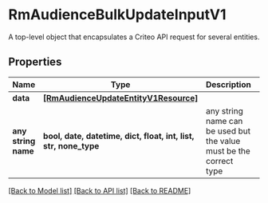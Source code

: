 # RmAudienceBulkUpdateInputV1

A top-level object that encapsulates a Criteo API request for several entities.

## Properties
Name | Type | Description | Notes
------------ | ------------- | ------------- | -------------
**data** | [**[RmAudienceUpdateEntityV1Resource]**](RmAudienceUpdateEntityV1Resource.md) |  | [optional] 
**any string name** | **bool, date, datetime, dict, float, int, list, str, none_type** | any string name can be used but the value must be the correct type | [optional]

[[Back to Model list]](../README.md#documentation-for-models) [[Back to API list]](../README.md#documentation-for-api-endpoints) [[Back to README]](../README.md)



